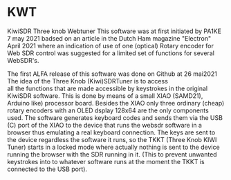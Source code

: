 # KWT
 KiwiSDR Three knob Webtuner
This software was at first initiated by PA1KE 7 may 2021
badsed on an article in the Dutch Ham magazine "Electron"
April 2021 where an indication of use of one (optical) Rotary encoder 
for Web SDR control was suggested for a limited set of functions for 
several WebSDR's.

The first ALFA release of this software was done on Github at 26 mai2021 
The idea of the Three Knob (Kiwi)SDRTuner is to access  
all the functions that are made accessible by keystrokes in the original
KiwiSDR software. This is done by means of a small XIAO (SAMD21), Arduino like)
processor board. Besides the XIAO only three ordinary (cheap) rotary encoders with an OLED dsplay 128x64 
are the only components used. The software generates keyboard codes and sends them via the USB (C) port
of the XIAO to the device that runs the websdr software in a browser thus emulating a real keyboard connection.
The keys are sent to the device regardless the software it runs, so the TKKT (Three Knob KIWI Tuner) starts
in a locked mode where actually nothing is sent to the device running the browser with the SDR running in it.
(This to prevent unwanted keystrokes into to whatever software runs at the moment the TKKT is connected to the USB port).


